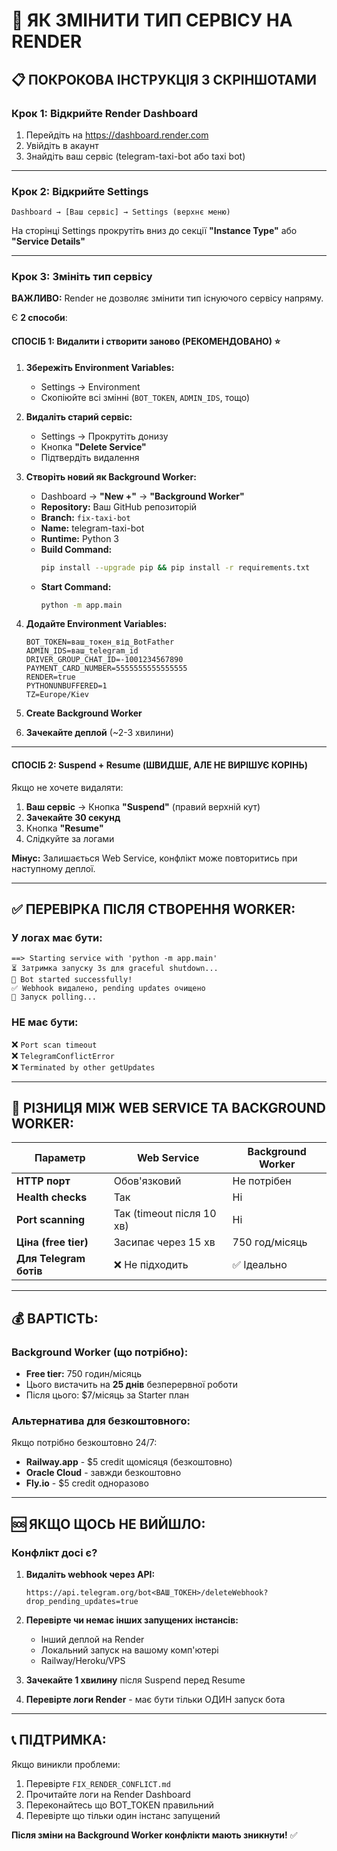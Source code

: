 # 🔧 ЯК ЗМІНИТИ ТИП СЕРВІСУ НА RENDER

## 📋 ПОКРОКОВА ІНСТРУКЦІЯ З СКРІНШОТАМИ

### Крок 1: Відкрийте Render Dashboard

1. Перейдіть на https://dashboard.render.com
2. Увійдіть в акаунт
3. Знайдіть ваш сервіс (telegram-taxi-bot або taxi bot)

---

### Крок 2: Відкрийте Settings

```
Dashboard → [Ваш сервіс] → Settings (верхнє меню)
```

На сторінці Settings прокрутіть вниз до секції **"Instance Type"** або **"Service Details"**

---

### Крок 3: Змініть тип сервісу

**ВАЖЛИВО:** Render не дозволяє змінити тип існуючого сервісу напряму.

Є **2 способи**:

#### СПОСІБ 1: Видалити і створити заново (РЕКОМЕНДОВАНО) ⭐️

1. **Збережіть Environment Variables:**
   - Settings → Environment
   - Скопіюйте всі змінні (`BOT_TOKEN`, `ADMIN_IDS`, тощо)

2. **Видаліть старий сервіс:**
   - Settings → Прокрутіть донизу
   - Кнопка **"Delete Service"**
   - Підтвердіть видалення

3. **Створіть новий як Background Worker:**
   - Dashboard → **"New +"** → **"Background Worker"**
   - **Repository:** Ваш GitHub репозиторій
   - **Branch:** `fix-taxi-bot`
   - **Name:** telegram-taxi-bot
   - **Runtime:** Python 3
   - **Build Command:**
     ```bash
     pip install --upgrade pip && pip install -r requirements.txt
     ```
   - **Start Command:**
     ```bash
     python -m app.main
     ```

4. **Додайте Environment Variables:**
   ```
   BOT_TOKEN=ваш_токен_від_BotFather
   ADMIN_IDS=ваш_telegram_id
   DRIVER_GROUP_CHAT_ID=-1001234567890
   PAYMENT_CARD_NUMBER=5555555555555555
   RENDER=true
   PYTHONUNBUFFERED=1
   TZ=Europe/Kiev
   ```

5. **Create Background Worker**

6. **Зачекайте деплой** (~2-3 хвилини)

---

#### СПОСІБ 2: Suspend + Resume (ШВИДШЕ, АЛЕ НЕ ВИРІШУЄ КОРІНЬ)

Якщо не хочете видаляти:

1. **Ваш сервіс** → Кнопка **"Suspend"** (правий верхній кут)
2. **Зачекайте 30 секунд**
3. Кнопка **"Resume"**
4. Слідкуйте за логами

**Мінус:** Залишається Web Service, конфлікт може повторитись при наступному деплої.

---

## ✅ ПЕРЕВІРКА ПІСЛЯ СТВОРЕННЯ WORKER:

### У логах має бути:

```
==> Starting service with 'python -m app.main'
⏳ Затримка запуску 3s для graceful shutdown...
🚀 Bot started successfully!
✅ Webhook видалено, pending updates очищено
🔄 Запуск polling...
```

### НЕ має бути:

❌ `Port scan timeout`  
❌ `TelegramConflictError`  
❌ `Terminated by other getUpdates`

---

## 🎯 РІЗНИЦЯ МІЖ WEB SERVICE ТА BACKGROUND WORKER:

| Параметр | Web Service | Background Worker |
|----------|-------------|-------------------|
| **HTTP порт** | Обов'язковий | Не потрібен |
| **Health checks** | Так | Ні |
| **Port scanning** | Так (timeout після 10 хв) | Ні |
| **Ціна (free tier)** | Засипає через 15 хв | 750 год/місяць |
| **Для Telegram ботів** | ❌ Не підходить | ✅ Ідеально |

---

## 💰 ВАРТІСТЬ:

### Background Worker (що потрібно):
- **Free tier:** 750 годин/місяць
- Цього вистачить на **25 днів** безперервної роботи
- Після цього: $7/місяць за Starter план

### Альтернатива для безкоштовного:
Якщо потрібно безкоштовно 24/7:
- **Railway.app** - $5 credit щомісяця (безкоштовно)
- **Oracle Cloud** - завжди безкоштовно
- **Fly.io** - $5 credit одноразово

---

## 🆘 ЯКЩО ЩОСЬ НЕ ВИЙШЛО:

### Конфлікт досі є?

1. **Видаліть webhook через API:**
   ```
   https://api.telegram.org/bot<ВАШ_ТОКЕН>/deleteWebhook?drop_pending_updates=true
   ```

2. **Перевірте чи немає інших запущених інстансів:**
   - Інший деплой на Render
   - Локальний запуск на вашому комп'ютері
   - Railway/Heroku/VPS

3. **Зачекайте 1 хвилину** після Suspend перед Resume

4. **Перевірте логи Render** - має бути тільки ОДИН запуск бота

---

## 📞 ПІДТРИМКА:

Якщо виникли проблеми:
1. Перевірте `FIX_RENDER_CONFLICT.md`
2. Прочитайте логи на Render Dashboard
3. Переконайтесь що BOT_TOKEN правильний
4. Перевірте що тільки один інстанс запущений

**Після зміни на Background Worker конфлікти мають зникнути!** ✅
